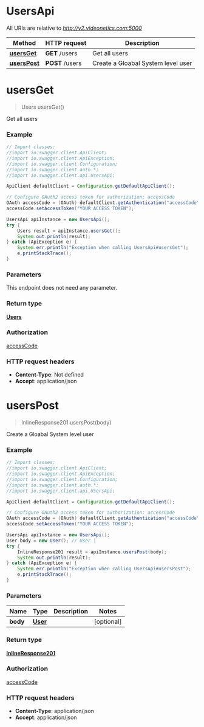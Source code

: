 # UsersApi

All URIs are relative to *http://v2.videonetics.com:5000*

Method | HTTP request | Description
------------- | ------------- | -------------
[**usersGet**](UsersApi.md#usersGet) | **GET** /users | Get all users
[**usersPost**](UsersApi.md#usersPost) | **POST** /users | Create a Gloabal System level user

<a name="usersGet"></a>
# **usersGet**
> Users usersGet()

Get all users

### Example
```java
// Import classes:
//import io.swagger.client.ApiClient;
//import io.swagger.client.ApiException;
//import io.swagger.client.Configuration;
//import io.swagger.client.auth.*;
//import io.swagger.client.api.UsersApi;

ApiClient defaultClient = Configuration.getDefaultApiClient();

// Configure OAuth2 access token for authorization: accessCode
OAuth accessCode = (OAuth) defaultClient.getAuthentication("accessCode");
accessCode.setAccessToken("YOUR ACCESS TOKEN");

UsersApi apiInstance = new UsersApi();
try {
    Users result = apiInstance.usersGet();
    System.out.println(result);
} catch (ApiException e) {
    System.err.println("Exception when calling UsersApi#usersGet");
    e.printStackTrace();
}
```

### Parameters
This endpoint does not need any parameter.

### Return type

[**Users**](Users.md)

### Authorization

[accessCode](../README.md#accessCode)

### HTTP request headers

 - **Content-Type**: Not defined
 - **Accept**: application/json

<a name="usersPost"></a>
# **usersPost**
> InlineResponse201 usersPost(body)

Create a Gloabal System level user

### Example
```java
// Import classes:
//import io.swagger.client.ApiClient;
//import io.swagger.client.ApiException;
//import io.swagger.client.Configuration;
//import io.swagger.client.auth.*;
//import io.swagger.client.api.UsersApi;

ApiClient defaultClient = Configuration.getDefaultApiClient();

// Configure OAuth2 access token for authorization: accessCode
OAuth accessCode = (OAuth) defaultClient.getAuthentication("accessCode");
accessCode.setAccessToken("YOUR ACCESS TOKEN");

UsersApi apiInstance = new UsersApi();
User body = new User(); // User | 
try {
    InlineResponse201 result = apiInstance.usersPost(body);
    System.out.println(result);
} catch (ApiException e) {
    System.err.println("Exception when calling UsersApi#usersPost");
    e.printStackTrace();
}
```

### Parameters

Name | Type | Description  | Notes
------------- | ------------- | ------------- | -------------
 **body** | [**User**](User.md)|  | [optional]

### Return type

[**InlineResponse201**](InlineResponse201.md)

### Authorization

[accessCode](../README.md#accessCode)

### HTTP request headers

 - **Content-Type**: application/json
 - **Accept**: application/json

